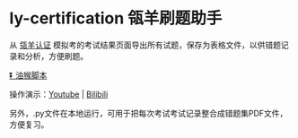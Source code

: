 # ly-certification 瓴羊刷题助手

从 [瓴羊认证](https://cert.lydaas.com/cert-ly-online/certification) 模拟考的考试结果页面导出所有试题，保存为表格文件，以供错题记录和分析，方便刷题。

[⏬ 油猴脚本](https://greasyfork.org/en/scripts/522657-%E7%93%B4%E7%BE%8A%E5%88%B7%E9%A2%98%E5%8A%A9%E6%89%8B)

操作演示：[Youtube](https://youtu.be/cj5g2tmWmlg) | [Bilibili](https://www.bilibili.com/video/BV1ng61YNEFw/?share_source=copy_web&vd_source=f798a3fc4cecc541856bed48b800e237)

另外，.py文件在本地运行，可用于把每次考试考试记录整合成错题集PDF文件，方便复习。